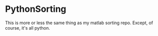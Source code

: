 # PythonSorting

This is more or less the same thing as my matlab sorting repo. Except, of course, it's all python. 
